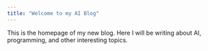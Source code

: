 ```yaml
---
title: "Welcome to my AI Blog"
---
```


This is the homepage of my new blog. Here I will be writing about AI, programming, and other interesting topics.

 